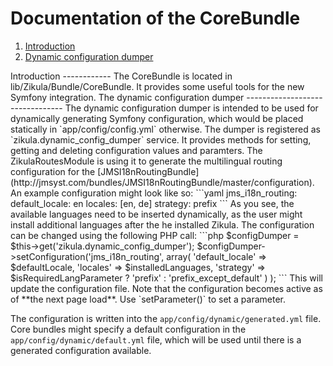 Documentation of the CoreBundle
===============================
  1. [Introduction](#introduction)
  2. [Dynamic configuration dumper](#dynamicconfigdumper)

<a name="introduction" />
Introduction
------------
The CoreBundle is located in lib/Zikula/Bundle/CoreBundle. It provides some useful tools for the new
Symfony integration.

<a name="dynamicconfigdumper" />
The dynamic configuration dumper
--------------------------------
The dynamic configuration dumper is intended to be used for dynamically generating Symfony configuration, which
would be placed statically in `app/config/config.yml` otherwise. The dumper is registered as
`zikula.dynamic_config_dumper` service. It provides methods for setting, getting and deleting configuration values
and paramters. The ZikulaRoutesModule is using it to generate the multilingual routing configuration for the
[JMSI18nRoutingBundle](http://jmsyst.com/bundles/JMSI18nRoutingBundle/master/configuration).
An example configuration might look like so:
```yaml
jms_i18n_routing:
    default_locale: en
    locales: [en, de]
    strategy: prefix
```
As you see, the available languages need to be inserted dynamically, as the user might install additional languages
after the he installed Zikula. The configuration can be changed using the following PHP call:
```php
$configDumper = $this->get('zikula.dynamic_config_dumper');
$configDumper->setConfiguration('jms_i18n_routing',
    array(
        'default_locale' => $defaultLocale,
        'locales'        => $installedLanguages,
        'strategy'       => $isRequiredLangParameter ? 'prefix' : 'prefix_except_default'
    )
);
```
This will update the configuration file. Note that the configuration becomes active as of **the next page load**.
Use `setParameter()` to set a parameter.

The configuration is written into the `app/config/dynamic/generated.yml` file. Core bundles might specify a default
configuration in the `app/config/dynamic/default.yml` file, which will be used until there is a generated configuration
available.
